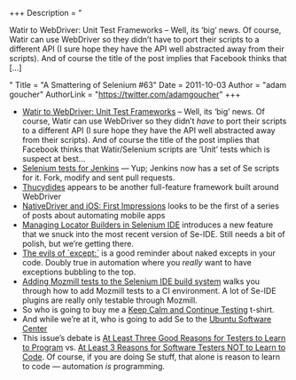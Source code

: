 +++
Description = "<p>Watir to WebDriver: Unit Test Frameworks – Well, its ‘big’ news. Of course, Watir can use WebDriver so they didn’t have to port their scripts to a different API (I sure hope they have the API well abstracted away from their scripts). And of course the title of the post implies that Facebook thinks that […]</p>"
Title = "A Smattering of Selenium #63"
Date = 2011-10-03
Author = "adam goucher"
AuthorLink = "https://twitter.com/adamgoucher"
+++

<ul>
<li><a href="https://www.facebook.com/notes/facebook-engineering/watir-to-webdriver-unit-test-frameworks/10150314152278920">Watir to WebDriver: Unit Test Frameworks</a> &#8211; Well, its &#8216;big&#8217; news. Of course, Watir can use WebDriver so they didn&#8217;t <i>have</i> to port their scripts to a different API (I sure hope they have the API well abstracted away from their scripts). And of course the title of the post implies that Facebook thinks that Watir/Selenium scripts are &#8216;Unit&#8217; tests which is suspect at best&#8230;</li>
<li><a href="https://github.com/rtyler/jenkins-selenium-tests">Selenium tests for Jenkins</a> &#8212; Yup; Jenkins now has a set of Se scripts for it. Fork, modify and sent pull requests.</li>
<li><a href="http://thucydides-webtests.com/">Thucydides</a> appears to be another full-feature framework built around WebDriver</li>
<li><a href="http://electronicingenuity.com/nativedriver-ios-first-impressions">NativeDriver and iOS: First Impressions</a> looks to be the first of a series of posts about automating mobile apps</li>
<li><a href="http://blog.reallysimplethoughts.com/2011/09/30/managing-locator-builders-in-selenium-ide/">Managing Locator Builders in Selenium IDE</a> introduces a new feature that we snuck into the most recent version of Se-IDE. Still needs a bit of polish, but we&#8217;re getting there.</li>
<li><a href="http://blog.codekills.net/2011/09/29/the-evils-of--except--">The evils of `except:`</a> is a good reminder about naked excepts in your code. Doubly true in automation where you <i>really</i> want to have exceptions bubbling to the top.</li>
<li><a href="http://blargon7.com/2011/09/adding-mozmill-tests-to-the-selenium-ide-build-system/">Adding Mozmill tests to the Selenium IDE build system</a> walks you through how to add Mozmill tests to a CI environment. A lot of Se-IDE plugins are really only testable through Mozmill.</li>
<li>So who is going to buy me a <a href="http://www.bengarvey.com/2011/09/23/37signals-sent-me-a-gift-for-pwning-their-leaderboards/">Keep Calm and Continue Testing</a> t-shirt.</li>
<li>And while we&#8217;re at it, who is going to add Se to the <a href="http://developer.ubuntu.com/">Ubuntu Software Center</a></li>
<li>This issue&#8217;s debate is <a href="http://www.developsense.com/blog/2011/09/at-least-three-good-reasons-for-testers-to-learn-to-program/">At Least Three Good Reasons for Testers to Learn to Program</a> vs. <a href="http://www.zacharyspencer.com/2011/09/at-least-3-reasons-for-software-testers-not-to-learn-to-code/">At Least 3 Reasons for Software Testers NOT to Learn to Code</a>. Of course, if you are doing Se stuff, that alone is reason to learn to code &#8212; automation <i>is</i> programming.</li>
</ul>

